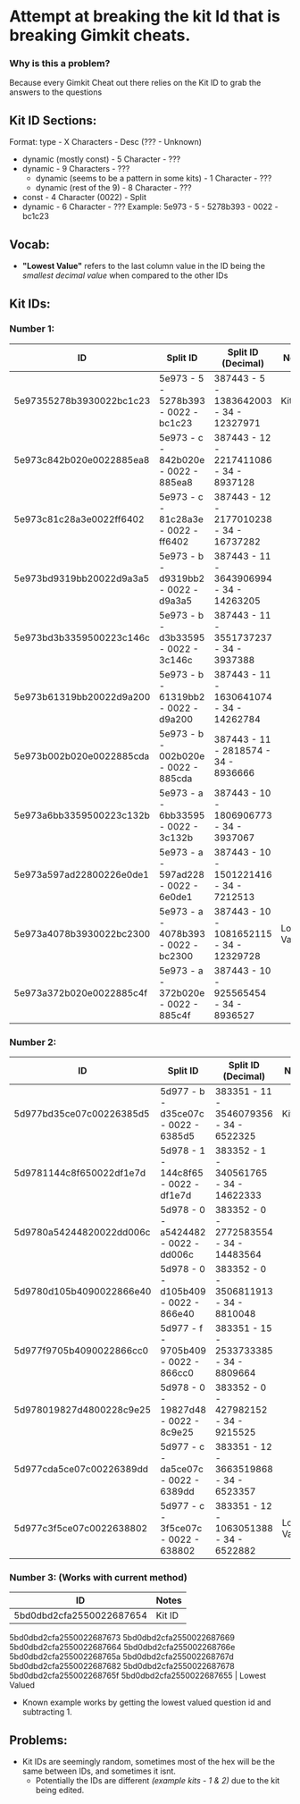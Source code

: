# Attempt at breaking the kit Id that is breaking Gimkit cheats.
### Why is this a problem?
Because every Gimkit Cheat out there relies on the Kit ID to grab the answers to the questions

## Kit ID Sections:
Format: type - X Characters - Desc (??? - Unknown)
- dynamic (mostly const) - 5 Character - ???
- dynamic - 9 Characters - ???
    - dynamic (seems to be a pattern in some kits) - 1 Character - ???
    - dynamic (rest of the 9) - 8 Character - ???
- const - 4 Character (0022) - Split
- dynamic - 6 Character - ???
Example: 5e973 - 5 - 5278b393 - 0022 - bc1c23

## Vocab:
- __"Lowest Value"__ refers to the last column value in the ID being the _smallest decimal value_ when compared to the other IDs

## Kit IDs:

### Number 1:
ID | Split ID | Split ID (Decimal) | Notes
-- | -------- | ------------------ | -----
5e97355278b3930022bc1c23 | 5e973 - 5 - 5278b393 - 0022 - bc1c23 | 387443 - 5 - 1383642003 - 34 - 12327971 | Kit ID
5e973c842b020e0022885ea8 | 5e973 - c - 842b020e - 0022 - 885ea8 | 387443 - 12 - 2217411086 - 34 - 8937128
5e973c81c28a3e0022ff6402 | 5e973 - c - 81c28a3e - 0022 - ff6402 | 387443 - 12 - 2177010238 - 34 - 16737282
5e973bd9319bb20022d9a3a5 | 5e973 - b - d9319bb2 - 0022 - d9a3a5 | 387443 - 11 - 3643906994 - 34 - 14263205
5e973bd3b3359500223c146c | 5e973 - b - d3b33595 - 0022 - 3c146c | 387443 - 11 - 3551737237 - 34 - 3937388
5e973b61319bb20022d9a200 | 5e973 - b - 61319bb2 - 0022 - d9a200 | 387443 - 11 - 1630641074 - 34 - 14262784
5e973b002b020e0022885cda | 5e973 - b - 002b020e - 0022 - 885cda | 387443 - 11 - 2818574 - 34 - 8936666
5e973a6bb3359500223c132b | 5e973 - a - 6bb33595 - 0022 - 3c132b | 387443 - 10 - 1806906773 - 34 - 3937067
5e973a597ad22800226e0de1 | 5e973 - a - 597ad228 - 0022 - 6e0de1 | 387443 - 10 - 1501221416 - 34 - 7212513
5e973a4078b3930022bc2300 | 5e973 - a - 4078b393 - 0022 - bc2300 | 387443 - 10 - 1081652115 - 34 - 12329728 | Lowest Valued
5e973a372b020e0022885c4f | 5e973 - a - 372b020e - 0022 - 885c4f | 387443 - 10 - 925565454 - 34 - 8936527

### Number 2:
ID | Split ID | Split ID (Decimal) | Notes
-- | -------- | ------------------ | -----
5d977bd35ce07c00226385d5 | 5d977 - b - d35ce07c - 0022 - 6385d5 | 383351 - 11 - 3546079356 - 34 - 6522325 | Kit ID
5d9781144c8f650022df1e7d | 5d978 - 1 - 144c8f65 - 0022 - df1e7d | 383352 - 1 - 340561765 - 34 - 14622333
5d9780a54244820022dd006c | 5d978 - 0 - a5424482 - 0022 - dd006c | 383352 - 0 - 2772583554 - 34 - 14483564
5d9780d105b4090022866e40 | 5d978 - 0 - d105b409 - 0022 - 866e40 | 383352 - 0 - 3506811913 - 34 - 8810048
5d977f9705b4090022866cc0 | 5d977 - f - 9705b409 - 0022 - 866cc0 | 383351 - 15 - 2533733385 - 34 - 8809664
5d978019827d4800228c9e25 | 5d978 - 0 - 19827d48 - 0022 - 8c9e25 | 383352 - 0 - 427982152 - 34 - 9215525
5d977cda5ce07c00226389dd | 5d977 - c - da5ce07c - 0022 - 6389dd | 383351 - 12 - 3663519868 - 34 - 6523357
5d977c3f5ce07c0022638802 | 5d977 - c - 3f5ce07c - 0022 - 638802 | 383351 - 12 - 1063051388 - 34 - 6522882 | Lowest Valued

### Number 3: (Works with current method)
ID | Notes
-- | -----
5bd0dbd2cfa2550022687654 | Kit ID
5bd0dbd2cfa2550022687673
5bd0dbd2cfa2550022687669
5bd0dbd2cfa2550022687664
5bd0dbd2cfa255002268766e
5bd0dbd2cfa255002268765a
5bd0dbd2cfa255002268767d
5bd0dbd2cfa2550022687682
5bd0dbd2cfa2550022687678
5bd0dbd2cfa255002268765f
5bd0dbd2cfa2550022687655 | Lowest Valued

- Known example works by getting the lowest valued question id and subtracting 1.

## Problems:
- Kit IDs are seemingly random, sometimes most of the hex will be the same between IDs, and sometimes it isnt.
    - Potentially the IDs are different _(example kits - 1 & 2)_ due to the kit being edited.
